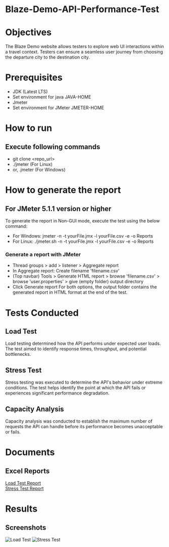 # Blaze-Demo-API-Performance-Test
# Objectives
The Blaze Demo website allows testers to explore web UI interactions within a travel context. Testers can ensure a seamless user journey from choosing the departure city to the destination city. 
# Prerequisites
* JDK (Latest LTS)
* Set environment for java JAVA-HOME
* Jmeter
* Set environment for JMeter JMETER-HOME
# How to run
## Execute following commands
* git clone <repo_url>
* ./jmeter (For Linux)
* or, .jmeter (For Windows)
# How to generate the report
## For JMeter 5.1.1 version or higher
To generate the report in Non-GUI mode, execute the test using the below command:
* For Windows: jmeter -n -t yourFile.jmx -l yourFile.csv -e -o Reports
* For Linux: ./jmeter.sh -n -t yourFile.jmx -l yourFile.csv -e -o Reports
### Generate a report with JMeter
* Thread groups > add > listener > Aggregate report
* In Aggregate report: Create filename 'filename.csv'
* (Top navbar) Tools > Generate HTML report > browse 'filename.csv' > browse 'user.properties' > give (empty folder) output directory
* Click Generate report
For both options, the output folder contains the generated report in HTML format at the end of the test.
# Tests Conducted
## Load Test
Load testing determined how the API performs under expected user loads. The test aimed to identify response times, throughput, and potential bottlenecks.
## Stress Test
Stress testing was executed to determine the API's behavior under extreme conditions. The test helps identify the point at which the API fails or experiences significant performance degradation. 
## Capacity Analysis
Capacity analysis was conducted to establish the maximum number of requests the API can handle before its performance becomes unacceptable or fails.
# Documents
## Excel Reports 
[Load Test Report](https://docs.google.com/spreadsheets/d/1pYAoIpGEb_EHAUOTT92bM8J8491LJ9cXrYsOCohB-Ug/edit?gid=0#gid=0) <br />
[Stress Test Report](https://docs.google.com/spreadsheets/d/1zs3X1GruiEEEtWEgHERFnL91Eag3_byHORlrZSYNCMw/edit?gid=0#gid=0)
# Results 
## Screenshots
![Load Test](https://ibb.co/cvvLDS7)
![Stress Test](https://ibb.co/6FjKhR5)
